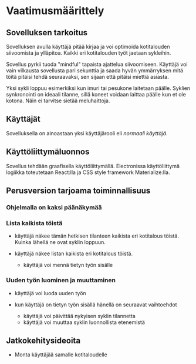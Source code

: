 # Vaatimusmäärittely

## Sovelluksen tarkoitus

Sovelluksen avulla käyttäjä pitää kirjaa ja voi optimoida kotitalouden siivoomista ja ylläpitoa. Kaikki eri kotitalouden työt jaetaan sykleihin.

Sovellus pyrkii tuoda "mindful" tapaista ajattelua siivoomiseen. Käyttäjä voi vain vilkausta sovellusta pari sekunttia ja saada hyvän ymmärryksen mitä töitä pitäisi tehdä seuraavaksi, sen sijaan että pitäisi miettiä asiasta.  

Yksi sykli loppuu esimerkiksi kun imuri tai pesukone laitetaan päälle. Syklien synkronointi on ideaali tilanne, sillä koneet voidaan laittaa päälle kun et ole kotona.
Näin ei tarvitse sietää meluhaittoja.

## Käyttäjät

Sovelluksella on ainoastaan yksi käyttäjärooli eli _normaali käyttäjä_. 

## Käyttöliittymäluonnos

Sovellus tehdään graafisella käyttöliittymällä. Electronissa käyttöliittymä logiikka toteutetaan React:lla ja CSS style framework Materialize:lla. 

## Perusversion tarjoama toiminnallisuus

### Ohjelmalla on kaksi päänäkymää

### Lista kaikista töistä

- käyttäjä näkee tämän hetkisen tilanteen kaikista eri kotitalous töistä. Kuinka lähellä ne ovat syklin loppuun. 

- käyttäjä näkee listan kaikista eri kotitalous töistä. 
  - käyttäjä voi mennä tietyn työn sisälle

### Uuden työn luominen ja muuttaminen

- käyttäjä voi luoda uuden työn
  
- kun käyttäjä on tietyn työn sisällä hänellä on seuraavat vaihtoehdot
  - käyttäjä voi päivittää nykyisen syklin tilannetta
  - käyttäjä voi muuttaa syklin luonnollista etenemistä

## Jatkokehitysideoita

- Monta käyttäjää samalle kotitaloudelle



